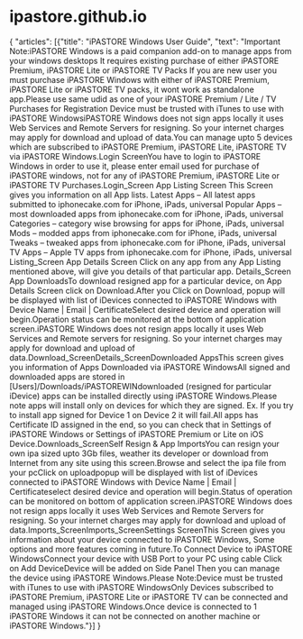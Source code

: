 # ipastore.github.io

{
"articles": [{"title": "iPASTORE Windows User Guide",
    "text": "Important Note:iPASTORE Windows is a paid companion add-on to    manage apps from your windows desktops It requires existing purchase of either iPASTORE Premium, iPASTORE Lite or iPASTORE TV Packs If you are new user you must purchase iPASTORE Windows with either of iPASTORE Premium, iPASTORE Lite or iPASTORE TV packs, it wont work as standalone app.Please use same udid as one of your iPASTORE Premium / Lite / TV Purchases for Registration Device must be trusted with iTunes to use with iPASTORE WindowsiPASTORE Windows does not sign apps locally it uses Web Services and Remote Servers for resigning. So your internet charges may apply for download and upload of data.You can manage upto 5 devices which are subscribed to iPASTORE Premium, iPASTORE Lite, iPASTORE TV via iPASTORE Windows.Login ScreenYou have to login to iPASTORE Windows in order to use it, please enter email used for purchase of iPASTORE windows, not for any of iPASTORE Premium, iPASTORE Lite or iPASTORE TV Purchases.Login_Screen App Listing Screen This Screen gives you information on all App lists. Latest Apps – All latest apps submitted to iphonecake.com for iPhone, iPads, universal Popular Apps – most downloaded apps from iphonecake.com for iPhone, iPads, universal Categories – category wise browsing for apps for iPhone, iPads, universal Mods – modded apps from iphonecake.com for iPhone, iPads, universal Tweaks – tweaked apps from iphonecake.com for iPhone, iPads, universal TV Apps – Apple TV apps from iphonecake.com for iPhone, iPads, universal Listing_Screen App Details Screen Click on any app from any App Listing mentioned above, will give you details of that particular app. Details_Screen App DownloadsTo download resigned app for a particular device, on App Details Screen click on Download.After you Click on Download, popup will be displayed with list of iDevices connected to iPASTORE Windows with Device Name | Email | CertificateSelect desired device and operation will begin.Operation status can be monitored at the bottom of application screen.iPASTORE Windows does not resign apps locally it uses Web Services and Remote servers for resigning. So your internet charges may apply for download and upload of data.Download_ScreenDetails_ScreenDownloaded AppsThis screen gives you information of Apps Downloaded via iPASTORE WindowsAll signed and downloaded apps are stored in [Users]/Downloads/iPASTOREWINdownloaded (resigned for particular iDevice) apps can be installed directly using iPASTORE Windows.Please note apps will install only on devices for which they are signed. Ex. If you try to install app signed for Device 1 on Device 2 it will fail.All apps has Certificate ID assigned in the end, so you can check that in Settings of iPASTORE Windows or Settings of iPASTORE Premium or Lite on iOS Device.Downloads_ScreenSelf Resign & App ImportsYou can resign your own ipa sized upto 3Gb files, weather its developer or download from Internet from any site using this screen.Browse and select the ipa file from your pcClick on uploadpopup will be displayed with list of iDevices connected to iPASTORE Windows with Device Name | Email | Certificateselect desired device and operation will begin.Status of operation can be monitored on bottom of application screen.iPASTORE Windows does not resign apps locally it uses Web Services and Remote Servers for resigning. So your internet charges may apply for download and upload of data.Imports_ScreenImports_ScreenSettings ScreenThis Screen gives you information about your device connected to iPASTORE Windows, Some options and more features coming in future.To Connect Device to iPASTORE WindowsConnect your device with USB Port to your PC using cable Click on Add DeviceDevice will be added on Side Panel Then you can manage the device using iPASTORE Windows.Please Note:Device must be trusted with iTunes to use with iPASTORE WindowsOnly Devices subscribed to iPASTORE Premium, iPASTORE Lite or iPASTORE TV can be connected and managed using iPASTORE Windows.Once device is connected to 1 iPASTORE Windows it can not be connected on another machine or iPASTORE Windows."}]
}

